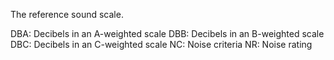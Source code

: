 ﻿The reference sound scale.  

DBA: Decibels in an A-weighted scale
DBB: Decibels in an B-weighted scale
DBC: Decibels in an C-weighted scale
NC: Noise criteria
NR: Noise rating